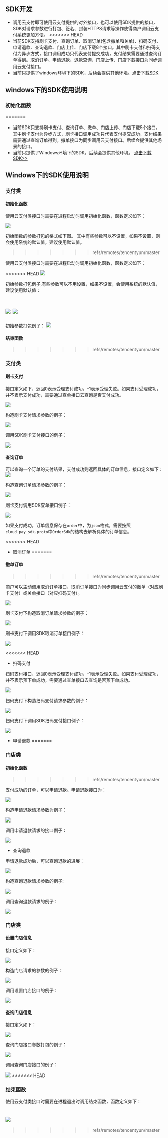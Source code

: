 ## SDK开发
- 调用云支付即可使用云支付提供的对外接口，也可以使用SDK提供的接口，SDK对请求参数进行打包、签名、封装HTTPS请求等操作使得商户调用云支付系统更加方便。
<<<<<<< HEAD
- 当前SDK支持刷卡支付、查询订单、取消订单(包含撤单和关单)、扫码支付、申请退款、查询退款、门店上传、门店下载8个接口。其中刷卡支付和扫码支付为异步方式，接口调用成功只代表支付提交成功，支付结果需要通过查询订单得到。取消订单、申请退款、退款查询、门店上传、门店下载接口为同步调用云支付接口。
- 当前只提供了windows环境下的SDK，后续会提供其他环境。点击下载[SDK](https://mc.qcloudimg.com/static/archive/a069b9838754dd827c23b87b8f4d2d72/CloudPayAPI_SDK_CPP.zip)
## windows下的SDK使用说明

### 初始化函数 ###
=======
- 当前SDK只支持刷卡支付、查询订单、撤单、门店上传、门店下载5个接口。其中刷卡支付为异步方式，刷卡接口调用成功只代表支付提交成功，支付结果需要通过查询订单得到。撤单接口为同步调用云支付接口。后续会提供其他场景的接口。
- 当前只提供了Windows环境下的SDK，后续会提供其他环境。
[点击下载SDK>>](https://mc.qcloudimg.com/static/archive/7584829da631c20b705fb49bfa0e27f0/SDK.zip)

## Windows下的SDK使用说明

### 支付类

#### 初始化函数

使用云支付类接口时需要在进程启动时调用初始化函数，函数定义如下：

![](https://mc.qcloudimg.com/static/img/8467956ce8023751457553f8e5eeb730/image.png)

初始函数的参数打包的格式如下图。
其中有些参数可以不设置，如果不设置，则会使用系统的默认值，建议使用默认值。
>>>>>>> refs/remotes/tencentyun/master

使用云支付类接口时需要在进程启动时调用初始化函数，函数定义如下：

<<<<<<< HEAD
![](https://mc.qcloudimg.com/static/img/0c11f96209c282e4c55702087849c418/image.png)

初始参数打包例子,有些参数可以不用设置，如果不设置，会使用系统的默认值，建议使用默认值：

![](https://mc.qcloudimg.com/static/img/c1111bbddaeb87bc93991aa48306c823/image.png)
![](https://mc.qcloudimg.com/static/img/bcc9f934b47858c12bce00c6a3f6bc40/image.png)
=======
初始参数打包例子：
![](https://mc.qcloudimg.com/static/img/e9956b2451c74fdebb3654d4eb20ab53/image.png)

#### 结束函数
>>>>>>> refs/remotes/tencentyun/master


### 支付类 ###

#### 刷卡支付

接口定义如下，返回0表示受理支付成功，-1表示受理失败。如果支付受理成功，并不表示支付成功，需要通过查单接口去查询是否支付成功。

![](https://mc.qcloudimg.com/static/img/9dda0e7a882f0edb8828a76b75022d32/image.png)

构造刷卡支付请求参数的例子：

![](https://mc.qcloudimg.com/static/img/444dedddf935fbc4d2b7c1c5704f6b91/image.png)


调用SDK刷卡支付接口的例子：

![](https://mc.qcloudimg.com/static/img/b422837b1b5f809ae7e8176a87347f61/image.png)

#### 查询订单

可以查询一个订单的支付结果，支付成功则返回具体的订单信息，接口定义如下：
![](https://mc.qcloudimg.com/static/img/ba6032f3c843d5c1e0da7bf3fbc44556/image.png)


构造查询订单请求参数的例子：

![](https://mc.qcloudimg.com/static/img/4b178e73fe2b6e56ca49b6812448c36f/image.png)

刷卡支付调用SDK查单接口例子：

![](https://mc.qcloudimg.com/static/img/586b2a47a70695538cb90c4333ac2491/image.png)

如果支付成功，订单信息保存在`order`中，为`json`格式，需要按照`cloud_pay_sdk.proto`中`OrderSdk`的结构去解析具体的订单信息。

<<<<<<< HEAD
- 取消订单
=======
#### 撤单订单
>>>>>>> refs/remotes/tencentyun/master

商户可以主动调用取消订单接口，取消订单接口为同步调用云支付的撤单（对应刷卡支付）或关单接口（对应扫码支付）。

![](https://mc.qcloudimg.com/static/img/db06c77ab6a495f11869d7c5b9adc10b/image.png)

刷卡支付下构造取消订单请求参数的例子：

![](https://mc.qcloudimg.com/static/img/62fb392de50bd80eb18e983b626aff3a/image.png)

刷卡支付下调用SDK取消订单接口例子：

![](https://mc.qcloudimg.com/static/img/aab8ed77b94e2a109e025ff6f855831c/image.png)

<<<<<<< HEAD
- 扫码支付

扫码支付接口，返回0表示受理支付成功，-1表示受理失败。如果支付受理成功，并不表示预下单成功，需要通过查单接口去查询是否预下单成功。

![](https://mc.qcloudimg.com/static/img/84c9ade2542f961c4a20bb4360dedf6f/image.png)

扫码支付下构造扫码支付请求参数的例子：

![](https://mc.qcloudimg.com/static/img/ab4001e6bf1cb8d39e0d2227ff446eeb/image.png)

扫码支付下调用SDK扫码支付接口例子：

![](https://mc.qcloudimg.com/static/img/ea268d59867960ef04b994cb5e5938c1/image.png)

- 申请退款
=======
### 门店类

#### 初始化函数
>>>>>>> refs/remotes/tencentyun/master

支付成功的订单，可以申请退款。申请退款接口为：

![](https://mc.qcloudimg.com/static/img/801f3d5b1b0b4049cfec73c7ff725118/image.png)

构造申请退款请求参数为例子：

![](https://mc.qcloudimg.com/static/img/6fdf88d048d075ec9d6c0bb11857126c/image.png)

调用申请退款请求的接口例子：

![](https://mc.qcloudimg.com/static/img/51247510ff1accc2731d744e7c22ef7f/image.png)

- 查询退款

申请退款成功后，可以查询退款的进展：

![](https://mc.qcloudimg.com/static/img/b1410f5855e07e7adf79f782d6c9a605/image.png)

构造查询退款请求参数的例子:

![](https://mc.qcloudimg.com/static/img/af1331d4ca219d8d3c7dd5f2fba99d57/image.png)

调用查询退款请求的例子： 

![](https://mc.qcloudimg.com/static/img/2cf4655acfbfb2e96e10c12144c3da95/image.png)


### 门店类 ###


#### 设置门店信息

接口定义如下：

![](https://mc.qcloudimg.com/static/img/9f89cdd93c3ba64f9a04c702f95c42e0/image.png)

构造门店请求的参数的例子：

![](https://mc.qcloudimg.com/static/img/26abe441c73affc7794c6f667d2b5002/image.png)

调用设置门店接口的例子：

![](https://mc.qcloudimg.com/static/img/834800a1bceeca22a609b958f68b7ede/image.png)

#### 查询门店信息

接口定义如下：

![](https://mc.qcloudimg.com/static/img/d5857289db182db67bcf882d6b8611be/image.png)

查询门店接口参数打包的例子：

![](https://mc.qcloudimg.com/static/img/70fe8fd183c2fcdfe4a3a59b3e73ceec/image.png)

调用查询门店接口的例子：

![](https://mc.qcloudimg.com/static/img/ac464c1d700788e404813440b7eba188/image.png)
<<<<<<< HEAD

### 结束函数 ###

使用云支付类接口时需要在进程退出时调用结束函数，函数定义如下：

![](https://mc.qcloudimg.com/static/img/025565506110172861aada26e31e56f5/image.png)
=======
>>>>>>> refs/remotes/tencentyun/master
